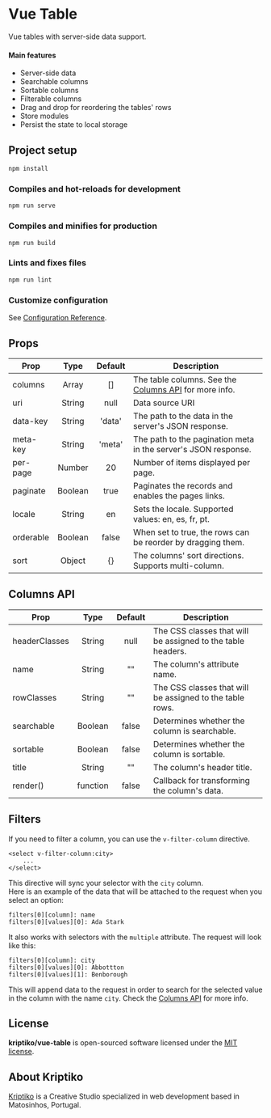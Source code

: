 # Vue Table

Vue tables with server-side data support.

#### Main features

 - Server-side data
 - Searchable columns
 - Sortable columns
 - Filterable columns
 - Drag and drop for reordering the tables' rows
 - Store modules
 - Persist the state to local storage


## Project setup
```
npm install
```

### Compiles and hot-reloads for development
```
npm run serve
```

### Compiles and minifies for production
```
npm run build
```

### Lints and fixes files
```
npm run lint
```

### Customize configuration
See [Configuration Reference](https://cli.vuejs.org/config/).


## Props

| Prop      | Type    | Default | Description                                                           | 
|-----------|:-------:|:-------:|-----------------------------------------------------------------------|
| columns   | Array   | []      | The table columns. See the [Columns API](#columns-api) for more info. |
| uri       | String  | null    | Data source URI                                                       |
| data-key  | String  | 'data'  | The path to the data in the server's JSON response.                   |
| meta-key  | String  | 'meta'  | The path to the pagination meta in the server's JSON response.        |
| per-page  | Number  | 20      | Number of items displayed per page.                                   |
| paginate  | Boolean | true    | Paginates the records and enables the pages links.                    |
| locale    | String  | en      | Sets the locale. Supported values: en, es, fr, pt.                    |
| orderable | Boolean | false   | When set to true, the rows can be reorder by dragging them.           |
| sort      | Object  | {}      | The columns' sort directions. Supports multi-column.                  |


## Columns API

| Prop          | Type     | Default | Description                                                    | 
|---------------|:--------:|:-------:|----------------------------------------------------------------|
| headerClasses | String   | null    | The CSS classes that will be assigned to the table headers.    |
| name          | String   | ""      | The column's attribute name.                                   | 
| rowClasses    | String   | ""      | The CSS classes that will be assigned to the table rows.       |
| searchable    | Boolean  | false   | Determines whether the column is searchable.                   |
| sortable      | Boolean  | false   | Determines whether the column is sortable.                     |
| title         | String   | ""      | The column's header title.                                     |
| render()      | function | false   | Callback for transforming the column's data.                   |


## Filters

If you need to filter a column, you can use the `v-filter-column` directive.
```
<select v-filter-column:city>
    ...
</select>
```
This directive will sync your selector with the `city` column.<br>
Here is an example of the data that will be attached to the request when you select an option:
```
filters[0][column]: name
filters[0][values][0]: Ada Stark
```
It also works with selectors with the `multiple` attribute. The request will look like this:
```
filters[0][column]: city
filters[0][values][0]: Abbottton
filters[0][values][1]: Benborough
```

This will append data to the request in order to search for the selected value in the column with the name `city`. Check the [Columns API](#columns-api) for more info.


## License

**kriptiko/vue-table** is open-sourced software licensed under the [MIT license](https://github.com/KriptikoCreativeStudio/vue-table/blob/master/LICENSE).


## About Kriptiko

[Kriptiko](https://www.kriptiko.com) is a Creative Studio specialized in web development based in Matosinhos, Portugal.
